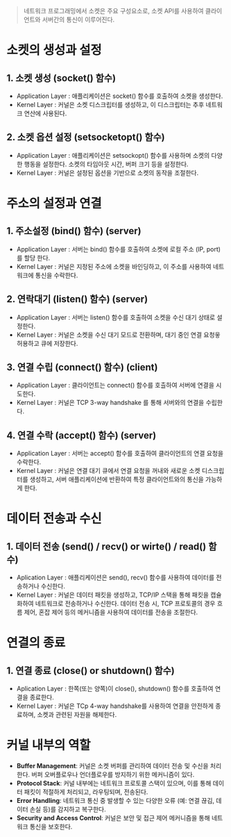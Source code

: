 > 네트워크 프로그래밍에서 소켓은 주요 구성요소로, 소켓 API를 사용하여 클라이언트와 서버간의 통신이 이루어진다.
# 소켓의 생성과 설정
## 1. 소켓 생성 (**socket()** 함수)
- Application Layer : 애플리케이션은 socket() 함수를 호출하여 소켓을 생성한다.
- Kernel Layer : 커널은 소켓 디스크립터를 생성하고, 이 디스크립터는 추후 네트워크 연산에 사용된다.
## 2. 소켓 옵션 설정 (**setsocketopt()** 함수)
- Application Layer : 애플리케이션은 setsockopt() 함수를 사용하며 소켓의 다양한 행동을 설정한다. 소켓의 타임아웃 시간, 버퍼 크기 등을 설정한다.
- Kernel Layer : 커널은 설정된 옵션을 기반으로 소켓의 동작을 조절한다.
# 주소의 설정과 연결
## 1. 주소설정 (**bind()** 함수) (server)
- Application Layer : 서버는 bind() 함수를 호출하여 소켓에 로컬 주소 (IP, port)를 할당 한다.
- Kernel Layer : 커널은 지정된 주소에 소켓을 바인딩하고, 이 주소를 사용하여 네트워크에 통신을 수락한다.
## 2. 연락대기 (**listen()** 함수) (server)
- Application Layer : 서버는 listen() 함수를 호출하여 소켓을 수신 대기 상태로 설정한다.
- Kernel Layer : 커널은 소켓을 수신 대기 모드로 전환하며, 대기 중인 연결 요청읗 허용하고 큐에 저장한다.
## 3. 연결 수립 (**connect()** 함수) (client)
- Application Layer : 클라이언트는 connect() 함수를 호츨하여 서버에 연결을 시도한다.
- Kernel Layer : 커널은 TCP 3-way handshake 를 통해 서버와의 연결을 수립한다.
## 4. 연결 수락 (**accept()** 함수) (server)
- Application Layer : 서버는 accept() 함수를 호출하여 클라이언트의 연결 요청을 수락한다.
- Kernel Layer : 커널은 연결 대기 큐에서 연결 요청을 꺼내와 새로운 소켓 디스크립터를 생성하고, 서버 애플리케이션에 반환하여 특정 클라이언트와의 통신을 가능하게 한다.
# 데이터 전송과 수신
## 1. 데이터 전송 (**send() / recv() or wirte() / read()** 함수)
- Aplication Layer : 애플리케이션은 send(), recv() 함수를 사용하여 데이터를 전송하거나 수신한다.
- Kernel Layer : 커널은 데이터 패킷을 생성하고, TCP/IP 스택을 통해 패킷을 캡슐화하여 네트워크로 전송하거나 수신한다. 데이터 전송 시, TCP 프로토콜의 경우 흐름 제어, 혼잡 제어 등의 메커니즘을 사용하여 데이터를 전송을 조절한다.
# 연결의 종료
## 1. 연결 종료 (**close() or shutdown()** 함수)
- Aplication Layer : 한쪽(또는 양쪽)이 close(), shutdown() 함수를 호출하여 연결을 종료한다.
- Kernel Layer : 커널은 TCp 4-way handshake를 사용하여 연결을 안전하게 종료하며, 소켓과 관련된 자원을 해제한다.
# 커널 내부의 역할
- **Buffer Management**: 커널은 소켓 버퍼를 관리하여 데이터 전송 및 수신을 처리한다. 버퍼 오버플로우나 언더플로우를 방지하기 위한 메커니즘이 있다.
- **Protocol Stack**: 커널 내부에는 네트워크 프로토콜 스택이 있으며, 이를 통해 데이터 패킷이 적절하게 처리되고, 라우팅되며, 전송된다.
- **Error Handling**: 네트워크 통신 중 발생할 수 있는 다양한 오류 (예: 연결 끊김, 데이터 손실 등)를 감지하고 복구한다.
- **Security and Access Control**: 커널은 보안 및 접근 제어 메커니즘을 통해 네트워크 통신을 보호한다.